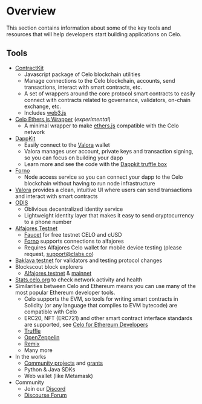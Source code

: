 # Overview

This section contains information about some of the key tools and resources that will help developers start building applications
on Celo.

## Tools

- [ContractKit](contractkit/)
  - Javascript package of Celo blockchain utilities
  - Manage connections to the Celo blockchain, accounts, send transactions, interact with smart contracts, etc.
  - A set of wrappers around the core protocol smart contracts to easily connect with contracts related to governance, validators, on-chain exchange, etc.
  - Includes [web3.js](https://web3js.readthedocs.io/en/v1.2.4/)
- [Celo Ethers.js Wrapper](https://github.com/celo-tools/celo-ethers-wrapper) (*experimental*)
  - A minimal wrapper to make [ethers.js](https://docs.ethers.io/v5/) compatible with the Celo network
- [DappKit](dappkit/)
  - Easily connect to the [Valora](http://valoraapp.com/) wallet
  - Valora manages user account, private keys and transaction signing, so you can focus on building your dapp
  - Learn more and see the code with the [Dappkit truffle box](https://github.com/critesjosh/celo-dappkit)
- [Forno](forno/)
  - Node access service so you can connect your dapp to the Celo blockchain without having to run node infrastructure
- [Valora](https://valoraapp.com/) provides a clean, intuitive UI where users can send transactions and interact with smart contracts
- [ODIS](contractkit/odis.md)
  - Oblivious decentralized identity service
  - Lightweight identity layer that makes it easy to send cryptocurrency to a phone number
- [Alfajores Testnet](../getting-started/alfajores-testnet.md)
  - [Faucet](https://celo.org/developers/faucet) for free testnet CELO and cUSD
  - [Forno](forno/) supports connections to alfajores
  - Requires Alfajores Celo wallet for mobile device testing (please request, [support@clabs.co](mailto:support@clabs.co))
- [Baklava testnet](../getting-started/baklava-testnet.md) for validators and testing protocol changes
- Blockscout block explorers
  - [Alfajores testnet](http://alfajores-blockscout.celo-testnet.org/) & [mainnet](http://explorer.celo.org/)
- [Stats.celo.org](http://stats.celo.org) to check network activity and health
- Similarities between Celo and Ethereum means you can use many of the most popular Ethereum developer tools.
  - Celo supports the EVM, so tools for writing smart contracts in Solidity (or any language that compiles to EVM bytecode) are compatible with Celo
  - ERC20, NFT (ERC721) and other smart contract interface standards are supported, see [Celo for Ethereum Developers](celo-for-eth-devs.md)
  - [Truffle](https://www.trufflesuite.com/)
  - [OpenZeppelin](https://openzeppelin.com/)
  - [Remix](https://remix.ethereum.org/)
  - Many more
- In the works
  - [Community projects](celo-dapp-gallery.md) and [grants](https://celo.org/experience/grants/directory)
  - Python & Java SDKs
  - Web wallet (like Metamask)
- Community
  - Join our [Discord](https://chat.celo.org)
  - [Discourse Forum](https://forum.celo.org/)
  
